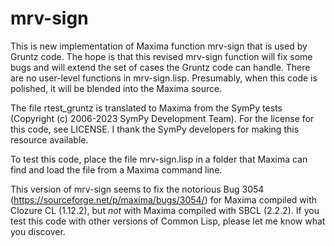 # mrv-sign

 This is new implementation of Maxima function mrv-sign that is used by Gruntz code. The hope is that this revised mrv-sign function will fix some bugs and will extend the set of cases the Gruntz code can handle. There are no user-level functions in mrv-sign.lisp. Presumably, when this code is polished, it will be
 blended into the Maxima source.

 The file rtest_gruntz is translated to Maxima from the SymPy tests (Copyright (c) 2006-2023 SymPy Development Team). For the
 license for this code, see LICENSE. I thank the SymPy developers
 for making this resource available.

 To test this code, place the file mrv-sign.lisp in a folder that Maxima can find and
 load the file from a Maxima command line. 
 
 This version of mrv-sign seems to fix the notorious Bug 3054 (https://sourceforge.net/p/maxima/bugs/3054/) for Maxima compiled with Clozure CL (1.12.2), but _not_ with Maxima compiled with SBCL (2.2.2). If you test this code with other 
 versions of Common Lisp, please let me know what you discover.


